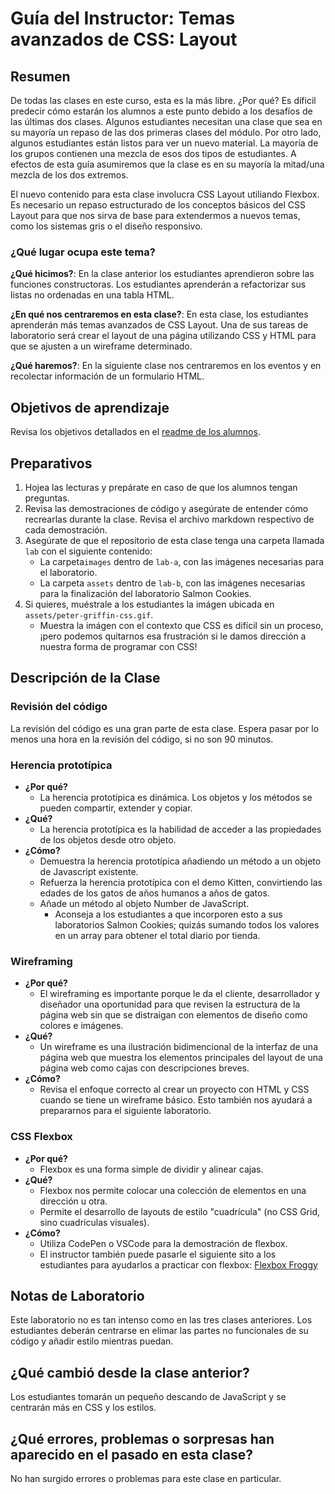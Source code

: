 ﻿# Guía del Instructor: Temas avanzados de CSS: Layout

## Resumen

De todas las clases en este curso, esta es la más libre. ¿Por qué? Es díficil predecir cómo estarán los alumnos a este punto debido a los desafíos de las últimas dos clases. Algunos estudiantes necesitan una clase que sea en su mayoría un repaso de las dos primeras clases del módulo. Por otro lado, algunos estudiantes están listos para ver un nuevo material. La mayoría de los grupos contienen una mezcla de esos dos tipos de estudiantes. A efectos de esta guía asumiremos que la clase es en su mayoría la mitad/una mezcla de los dos extremos.

El nuevo contenido para esta clase involucra CSS Layout utiliando Flexbox. Es necesario un repaso estructurado de los conceptos básicos del CSS Layout para que nos sirva de base para extendermos a nuevos temas, como los sistemas gris o el diseño responsivo.

### ¿Qué lugar ocupa este tema?

**¿Qué hicimos?**:
En la clase anterior los estudiantes aprendieron sobre las funciones constructoras. Los estudiantes aprenderán a refactorizar sus listas no ordenadas en una tabla HTML.

**¿En qué nos centraremos en esta clase?**:
En esta clase, los estudiantes aprenderán más temas avanzados de CSS Layout. Una de sus tareas de laboratorio será crear el layout de una página utilizando CSS y HTML para que se ajusten a un wireframe determinado.

**¿Qué haremos?**:
En la siguiente clase nos centraremos en los eventos y en recolectar información de un formulario HTML.

## Objetivos de aprendizaje

Revisa los objetivos detallados en el [readme de los alumnos](../README.md).

## Preparativos

1. Hojea las lecturas y prepárate en caso de que los alumnos tengan preguntas. 
1. Revisa las demostraciones de código y asegúrate de entender cómo recrearlas durante la clase. Revisa el archivo markdown respectivo de cada demostración.
1. Asegúrate de que el repositorio de esta clase tenga una carpeta llamada `lab` con el siguiente contenido:
    - La carpeta`images` dentro de `lab-a`, con las imágenes necesarias para el laboratorio.
    - La carpeta `assets` dentro de `lab-b`, con las imágenes necesarias para la finalización del laboratorio Salmon Cookies. 
1. Si quieres, muéstrale a los estudiantes la imágen ubicada en `assets/peter-griffin-css.gif`.  
   - Muestra la imágen con el contexto que CSS es difícil sin un proceso, ¡pero podemos quitarnos esa frustración si le damos dirección a nuestra forma de programar con CSS!

## Descripción de la Clase

### Revisión del código

La revisión del código es una gran parte de esta clase. Espera pasar por lo menos una hora en la revisión del código, si no son 90 minutos.


### Herencia prototípica

- **¿Por qué?**
  - La herencia prototípica es dinámica. Los objetos y los métodos se pueden compartir, extender y copiar.
- **¿Qué?**
  - La herencia prototípica es la habilidad de acceder a las propiedades de los objetos desde otro objeto.
- **¿Cómo?**
  - Demuestra la herencia prototípica añadiendo un método a un objeto de Javascript existente.
  - Refuerza la herencia prototípica con el demo Kitten, convirtiendo las edades de los gatos de años humanos a años de gatos.  
  - Añade un método al objeto Number de JavaScript.
    - Aconseja a los estudiantes a que incorporen esto a sus laboratorios Salmon Cookies; quizás sumando todos los valores en un array para obtener el total diario por tienda.

### Wireframing

- **¿Por qué?**
  - El wireframing es importante porque le da el cliente, desarrollador y diseñador una oportunidad para que revisen la estructura de la página web sin que se distraigan con elementos de diseño como colores e imágenes.
- **¿Qué?**
  - Un wireframe es una ilustración bidimencional de la interfaz de una página web que muestra los elementos principales del layout de una página web como cajas con descripciones breves.
- **¿Cómo?**
  - Revisa el enfoque correcto al crear un proyecto con HTML y CSS cuando se tiene un wireframe básico. Esto también nos ayudará a prepararnos para el siguiente laboratorio.

### CSS Flexbox

- **¿Por qué?**
  - Flexbox es una forma simple de dividir y alinear cajas.
- **¿Qué?**
  - Flexbox nos permite colocar una colección de elementos en una dirección u otra.
  - Permite el desarrollo de layouts de estilo "cuadrícula" (no CSS Grid, sino cuadrículas visuales).
- **¿Cómo?**
  - Utiliza CodePen o VSCode para la demostración de flexbox.
  - El instructor también puede pasarle el siguiente sito a los estudiantes para ayudarlos a practicar con flexbox: [Flexbox Froggy](https://flexboxfroggy.com/)

## Notas de Laboratorio

Este laboratorio no es tan intenso como en las tres clases anteriores. Los estudiantes deberán centrarse en elimar las partes no funcionales de su código y añadir estilo mientras puedan.

## ¿Qué cambió desde la clase anterior?

Los estudiantes tomarán un pequeño descando de JavaScript y se centrarán más en CSS y los estilos.

## ¿Qué errores, problemas o sorpresas han aparecido en el pasado en esta clase?

No han surgido errores o problemas para este clase en particular.
